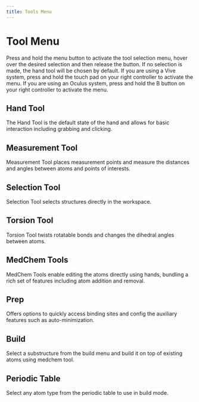 ```yaml
---
title: Tools Menu
---
```


# Tool Menu

<vimg src="features-page/hand-tools.gif" />

Press and hold the menu button to activate the tool selection menu, hover over the desired selection and then release the button. If no selection is made, the hand tool will be chosen by default. If you are using a Vive system, press and hold the touch pad on your right controller to activate the menu. If you are using an Oculus system, press and hold the B button on your right controller to activate the menu.

## Hand Tool

<vimg src="navigating-page/Tool-Hand.jpg" />

The Hand Tool is the default state of the hand and allows for basic interaction including grabbing and clicking.

## Measurement Tool

<vimg src="navigating-page/Tool-Measurement.jpg" />

<vimg src="navigating-page/Measurement_Distance.gif" />

Measurement Tool places measurement points and measure the distances and angles between atoms and points of interests.

## Selection Tool

<vimg src="navigating-page/Tool-Selection.jpg" />

<vimg src="navigating-page/Selection_Residue.gif" />

Selection Tool selects structures directly in the workspace.

## Torsion Tool

<vimg src="navigating-page/Tool-Torsion.jpg" />

Torsion Tool twists rotatable bonds and changes the dihedral angles between atoms.

## MedChem Tools

<vimg src="features-page/medchem.gif" />

MedChem Tools enable editing the atoms directly using hands, bundling a rich set of features including atom addition and removal.

## Prep

<vimg src="navigating-page/Medchem-Prep.jpg" />

Offers options to quickly access binding sites and config the auxiliary features such as auto-minimization.

## Build

<vimg src="navigating-page/Medchem-Build.jpg" />

Select a substructure from the build menu and build it on top of existing atoms using medchem tool.

## Periodic Table

<vimg src="navigating-page/Medchem-PeriodicTable.jpg" />

Select any atom type from the periodic table to use in build mode.
